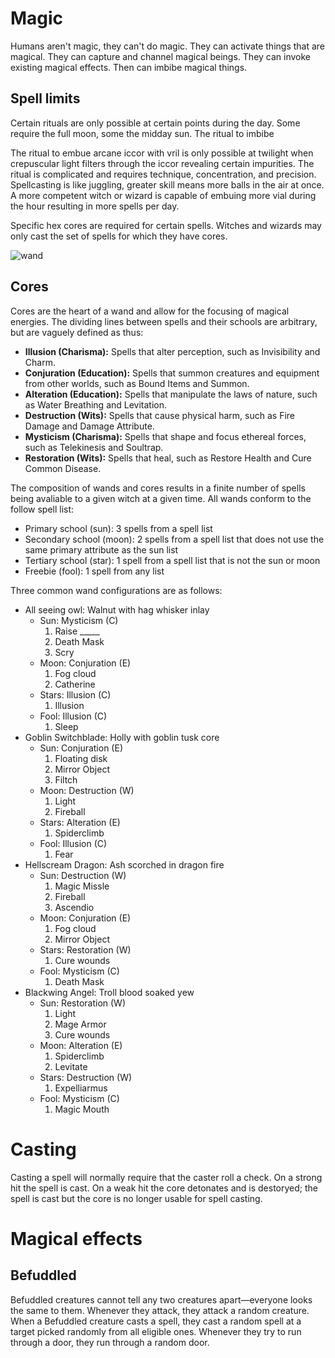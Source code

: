 # Magic


Humans aren't magic, they can't do magic. They can activate things that are magical. They can capture and channel magical beings. They can invoke existing magical effects. Then can imbibe magical things.


## Spell limits

Certain rituals are only possible at certain points during the day. Some require the full moon, some the midday sun. The ritual to imbibe


The ritual to embue arcane iccor with vril is only possible at twilight when crepuscular light filters through the iccor revealing certain impurities. The ritual is complicated and requires technique, concentration, and precision. Spellcasting is like juggling, greater skill means more balls in the air at once. A more competent witch or wizard is capable of embuing more vial during the hour resulting in more spells per day.

Specific hex cores are required for certain spells. Witches and wizards may only cast the set of spells for which they have cores.

![wand](https://cdna.artstation.com/p/assets/images/images/012/680/214/large/jon-cameron-li-entertainment-design-finals-li-yuk-man-jonathan-4.jpg?1535996515)


## Cores

Cores are the heart of a wand and allow for the focusing of magical energies. The dividing lines between spells and their schools are arbitrary, but are vaguely defined as thus:

- **Illusion (Charisma):** Spells that alter perception, such as Invisibility and Charm.
- **Conjuration (Education):** Spells that summon creatures and equipment from other worlds, such as Bound Items and Summon.
- **Alteration (Education):** Spells that manipulate the laws of nature, such as Water Breathing and Levitation.
- **Destruction (Wits):** Spells that cause physical harm, such as Fire Damage and Damage Attribute.
- **Mysticism (Charisma):**  Spells that shape and focus ethereal forces, such as Telekinesis and Soultrap.
- **Restoration (Wits):** Spells that heal, such as Restore Health and Cure Common Disease.

The composition of wands and cores results in a finite number of spells being avaliable to a given witch at a given time. All wands conform to the follow spell list:
- Primary school (sun): 3 spells from a spell list
- Secondary school (moon): 2 spells from a spell list that does not use the same primary attribute as the sun list
- Tertiary school (star): 1 spell from a spell list that is not the sun or moon
- Freebie (fool): 1 spell from any list

Three common wand configurations are as follows:
- All seeing owl: Walnut with hag whisker inlay
  - Sun: Mysticism (C)
    1. Raise _____
    2. Death Mask
    3. Scry
  - Moon: Conjuration (E)
    1. Fog cloud
    2. Catherine
  - Stars: Illusion (C)
    1. Illusion
  - Fool: Illusion (C)
    1. Sleep
- Goblin Switchblade: Holly with goblin tusk core
  - Sun: Conjuration (E)
    1. Floating disk
    2. Mirror Object
    3. Filtch
  - Moon: Destruction (W)
    1. Light
    2. Fireball
  - Stars: Alteration (E)
    1. Spiderclimb
  - Fool: Illusion (C)
    1. Fear
- Hellscream Dragon: Ash scorched in dragon fire
  - Sun: Destruction (W)
    1. Magic Missle
    2. Fireball
    3. Ascendio
  - Moon: Conjuration (E)
    1. Fog cloud
    2. Mirror Object
  - Stars: Restoration (W)
    1. Cure wounds
  - Fool: Mysticism (C)
    1. Death Mask
- Blackwing Angel: Troll blood soaked yew
  - Sun: Restoration (W)
    1. Light
    2. Mage Armor
    3. Cure wounds
  - Moon: Alteration (E)
    1. Spiderclimb
    2. Levitate
  - Stars: Destruction (W)
    1. Expelliarmus
  - Fool: Mysticism (C)
    1. Magic Mouth

# Casting

Casting a spell will normally require that the caster roll a check. On a strong hit the spell is cast. On a weak hit the core detonates and is destoryed; the spell is cast but the core is no longer usable for spell casting.


# Magical effects
## Befuddled

Befuddled creatures cannot tell any two creatures apart—everyone looks the same to them. Whenever they attack, they attack a random creature. When a Befuddled creature casts a spell, they cast a random spell at a target picked randomly from all eligible ones. Whenever they try to run through a door, they run through a random door.